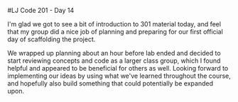 #LJ Code 201 - Day 14

I'm glad we got to see a bit of introduction to 301 material today, and feel that my group did a nice job of planning and preparing for our first official day of scaffolding the project.

We wrapped up planning about an hour before lab ended and decided to start reviewing concepts and code as a larger class group, which I found helpful and appeared to be beneficial for others as well. Looking forward to implementing our ideas by using what we've learned throughout the course, and hopefully also build something that could potentially be expanded upon. 

